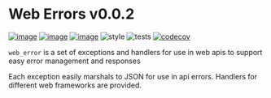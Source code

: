 # Web Errors v0.0.2
[![image](https://img.shields.io/pypi/v/changelog_gen.svg)](https://pypi.org/project/changelog_gen/)
[![image](https://img.shields.io/pypi/l/changelog_gen.svg)](https://pypi.org/project/changelog_gen/)
[![image](https://img.shields.io/pypi/pyversions/changelog_gen.svg)](https://pypi.org/project/changelog_gen/)
![style](https://github.com/EdgyEdgemond/web-error/workflows/style/badge.svg)
![tests](https://github.com/EdgyEdgemond/web-error/workflows/tests/badge.svg)
[![codecov](https://codecov.io/gh/EdgyEdgemond/web-error/branch/master/graph/badge.svg)](https://codecov.io/gh/EdgyEdgemond/web-error)

`web_error` is a set of exceptions and handlers for use in web apis to support easy error management and responses

Each exception easily marshals to JSON for use in api errors. Handlers for different web frameworks are provided.
